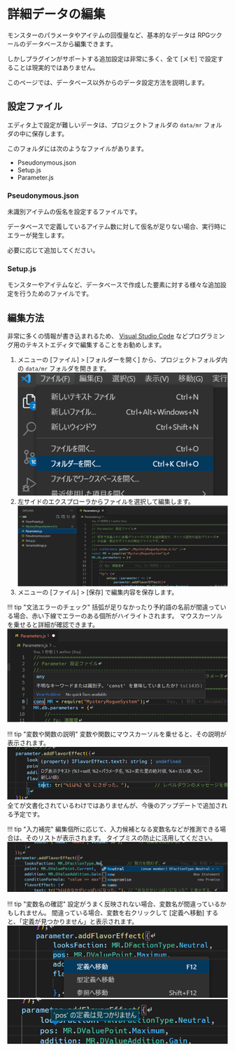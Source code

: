詳細データの編集
==========

モンスターのパラメータやアイテムの回復量など、基本的なデータは RPGツクールのデータベースから編集できます。

しかしプラグインがサポートする追加設定は非常に多く、全て [メモ] で設定することは現実的ではありません。

このページでは、データベース以外からのデータ設定方法を説明します。

設定ファイル
----------

エディタ上で設定が難しいデータは、プロジェクトフォルダの `data/mr` フォルダの中に保存します。

このフォルダには次のようなファイルがあります。

- Pseudonymous.json
- Setup.js
- Parameter.js

### Pseudonymous.json

未識別アイテムの仮名を設定するファイルです。

データベースで定義しているアイテム数に対して仮名が足りない場合、実行時にエラーが発生します。

必要に応じて追加してください。

### Setup.js

モンスターやアイテムなど、データベースで作成した要素に対する様々な追加設定を行うためのファイルです。

編集方法
----------

非常に多くの情報が書き込まれるため、 [Visual Studio Code](https://azure.microsoft.com/ja-jp/products/visual-studio-code/) などプログラミング用のテキストエディタで編集することをお勧めします。

1. メニューの [ファイル] > [フォルダーを開く] から、プロジェクトフォルダ内の `data/mr` フォルダを開きます。<br>
    ![](img/edit-details-1.png)
2. 左サイドのエクスプローラからファイルを選択して編集します。<br>
    ![](img/edit-details-2.png)
3. メニューの [ファイル] > [保存] で編集内容を保存します。


!!! tip "文法エラーのチェック"
    括弧が足りなかったり予約語の名前が間違っている場合、赤い下線でエラーのある個所がハイライトされます。
    マウスカーソルを乗せると詳細が確認できます。
    ![](img/edit-details-3.png)

!!! tip "変数や関数の説明"
    変数や関数にマウスカーソルを乗せると、その説明が表示されます。
    ![](img/edit-details-7.png)
    全てが文書化されているわけではありませんが、今後のアップデートで追加される予定です。

!!! tip "入力補完"
    編集個所に応じて、入力候補となる変数名などが推測できる場合は、そのリストが表示されます。
    タイプミスの防止に活用してください。
    ![](img/edit-details-4.png)

!!! tip "変数名の確認"
    設定がうまく反映されない場合、変数名が間違っているかもしれません。
    間違っている場合、変数を右クリックして [定義へ移動] すると、「定義が見つかりません」と表示されます。
    ![](img/edit-details-5.png)
    ![](img/edit-details-6.png)
